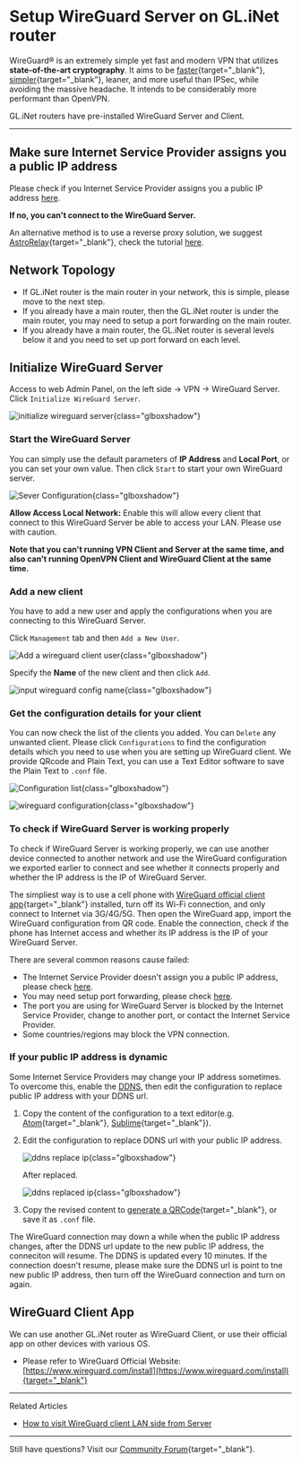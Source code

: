 # Setup WireGuard Server on GL.iNet router

WireGuard® is an extremely simple yet fast and modern VPN that utilizes **state-of-the-art cryptography**. It aims to be [faster](https://www.wireguard.com/performance/){target="_blank"}, [simpler](https://www.wireguard.com/quickstart/){target="_blank"}, leaner, and more useful than IPSec, while avoiding the massive headache. It intends to be considerably more performant than OpenVPN. 

GL.iNet routers have pre-installed WireGuard Server and Client.

---

## Make sure Internet Service Provider assigns you a public IP address

Please check if you Internet Service Provider assigns you a public IP address [here](../how_to_check_if_isp_assigns_you_a_public_ip_address).

**If no, you can't connect to the WireGuard Server.**

An alternative method is to use a reverse proxy solution, we suggest [AstroRelay](https://www.astrorelay.com/){target="_blank"}, check the tutorial [here](../set_up_wireguard_server_via_astrorelay).

## Network Topology

* If GL.iNet router is the main router in your network, this is simple, please move to the next step.
* If you already have a main router, then the GL.iNet router is under the main router, you may need to setup a port forwarding on the main router.
* If you already have a main router, the GL.iNet router is several levels below it and you need to set up port forward on each level.

## Initialize WireGuard Server

Access to web Admin Panel, on the left side -> VPN -> WireGuard Server. Click `Initialize WireGuard Server`.

![initialize wireguard server](https://static.gl-inet.com/docs/en/3/tutorials/wireguard_server/initialize_wireguard_server.png){class="glboxshadow"}

### Start the WireGuard Server

You can simply use the default parameters of **IP Address** and **Local Port**, or you can set your own value. Then click `Start` to start your own WireGuard server. 

![Sever Configuration](https://static.gl-inet.com/docs/en/3/tutorials/wireguard_server/start_wireguard_server.png){class="glboxshadow"}

**Allow Access Local Network:** Enable this will allow every client that connect to this WireGuard Server be able to access your LAN. Please use with caution.

**Note that you can't running VPN Client and Server at the same time, and also can't running OpenVPN Client and WireGuard Client at the same time.**

### Add a new client

You have to add a new user and apply the configurations when you are connecting to this WireGuard Server.

Click `Management` tab and then `Add a New User`.

![Add a wireguard client user](https://static.gl-inet.com/docs/en/3/tutorials/wireguard_server/add_a_new_wireguard_user.png){class="glboxshadow"}

Specify the **Name** of the new client and then click `Add`.

![input wireguard config name](https://static.gl-inet.com/docs/en/3/tutorials/wireguard_server/input_wireguard_config_name.png){class="glboxshadow"}

### Get the configuration details for your client

You can now check the list of the clients you added. You can `Delete` any unwanted client. Please click `Configurations` to find the configuration details which you need to use when you are setting up WireGuard client. We provide QRcode and Plain Text, you can use a Text Editor software to save the Plain Text to `.conf` file.

![Configuration list](https://static.gl-inet.com/docs/en/3/tutorials/wireguard_server/wireguard_config_list.png){class="glboxshadow"}

![wireguard configuration](https://static.gl-inet.com/docs/en/3/tutorials/wireguard_server/wireguard_configuration.png){class="glboxshadow"}

### To check if WireGuard Server is working properly

To check if WireGuard Server is working properly, we can use another device connected to another network and use the WireGuard configuration we exported earlier to connect and see whether it connects properly and whether the IP address is the IP of WireGuard Server.

The simpliest way is to use a cell phone with [WireGuard official client app](https://www.wireguard.com/install){target="_blank"} installed, turn off its Wi-Fi connection, and only connect to Internet via 3G/4G/5G. Then open the WireGuard app, import the WireGuard configuration from QR code. Enable the connection, check if the phone has Internet access and whether its IP address is the IP of your WireGuard Server.

There are several common reasons cause failed:

* The Internet Service Provider doesn't assign you a public IP address, please check [here](#make-sure-internet-service-provider-assigns-you-a-public-ip-address).
* You may need setup port forwarding, please check [here](#network-topology).
* The port you are using for WireGuard Server is blocked by the Internet Service Provider, change to another port, or contact the Internet Service Provider.
* Some countries/regions may block the VPN connection.

### If your public IP address is dynamic

Some Internet Service Providers may change your IP address sometimes. To overcome this, enable the [DDNS](../ddns), then edit the configuration to replace public IP address with your DDNS url.

1. Copy the content of the configuration to a text editor(e.g. [Atom](https://atom.io/){target="_blank"}, [Sublime](https://www.sublimetext.com/){target="_blank"}).
2. Edit the configuration to replace DDNS url with your public IP address.

    ![ddns replace ip](https://static.gl-inet.com/docs/en/3/tutorials/wireguard_server/ddns_replace_ip.png){class="glboxshadow"}

    After replaced.
    
    ![ddns replaced ip](https://static.gl-inet.com/docs/en/3/tutorials/wireguard_server/ddns_replaced_ip.png){class="glboxshadow"}

3. Copy the revised content to [generate a QRCode](https://www.google.com/search?q=qr+code+generator+online&sxsrf=AOaemvIsNI2H6dKtGyc_vGGsJpQYcPT8jA%3A1631499580792&ei=PLU-Yd3tL7yB1e8P5f6CqAk&oq=qrcode+generator+&gs_lcp=Cgxnd3Mtd2l6LXNlcnAQAxgAMgcIABCABBAKMgcIABCABBAKMgcIABCABBAKMgcIABCABBAKMgoIABCABBCHAhAUMgcIABCABBAKMgcIABCABBAKMgcIABCABBAKMgcIABCABBAKMgcIABCABBAKOgcIIxCwAxAnOgcIABBHELADOgcIABCwAxBDSgQIQRgAUO8fWO8fYK8uaAFwAngAgAFDiAFDkgEBMZgBAKABAcgBCsABAQ&sclient=gws-wiz-serp){target="_blank"}, or save it as `.conf` file.

The WireGuard connection may down a while when the public IP address changes, after the DDNS url update to the new public IP address, the conneciton will resume. The DDNS is updated every 10 minutes. If the connection doesn't resume, please make sure the DDNS url is point to tne new public IP address, then turn off the WireGuard connection and turn on again.

## WireGuard Client App

We can use another GL.iNet router as WireGuard Client, or use their official app on other devices with various OS.

- Please refer to WireGuard Official Website: [https://www.wireguard.com/install](https://www.wireguard.com/install){target="_blank"}


---

Related Articles

- [How to visit WireGuard client LAN side from Server](../wireguard_server_access_to_client_lan_side)

---

Still have questions? Visit our [Community Forum](https://forum.gl-inet.com){target="_blank"}.
